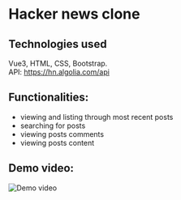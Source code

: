 # Hacker news clone

## Technologies used
Vue3, HTML, CSS, Bootstrap.  
API: https://hn.algolia.com/api

## Functionalities:
 * viewing and listing through most recent posts
 * searching for posts
 * viewing posts comments
 * viewing posts content

## Demo video:
![Demo video](demo.gif)